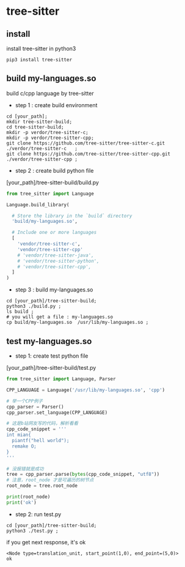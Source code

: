 

# tree-sitter

## install

install tree-sitter in python3 

```shell
pip3 install tree-sitter
```

## build my-languages.so

build c/cpp language by tree-sitter

- step 1 : create build environment
  
```shell
cd [your_path];
mkdir tree-sitter-build;
cd tree-sitter-build;
mkdir -p verdor/tree-sitter-c;
mkdir -p verdor/tree-sitter-cpp;
git clone https://github.com/tree-sitter/tree-sitter-c.git   ./verdor/tree-sitter-c   ;
git clone https://github.com/tree-sitter/tree-sitter-cpp.git ./verdor/tree-sitter-cpp ;

```

- step 2 : create build python file

[your_path]/tree-sitter-build/build.py

```python
from tree_sitter import Language

Language.build_library(

  # Store the library in the `build` directory
  'build/my-languages.so',

  # Include one or more languages
  [
    'vendor/tree-sitter-c',
    'vendor/tree-sitter-cpp'
    # 'vendor/tree-sitter-java',
    # 'vendor/tree-sitter-python',
    # 'vendor/tree-sitter-cpp',
  ]
)
```

- step 3 : build my-languages.so

```shell
cd [your_path]/tree-sitter-build;
python3 ./build.py ;
ls build ;
# you will get a file : my-languages.so
cp build/my-languages.so  /usr/lib/my-languages.so ;
```

## test my-languages.so

- step 1: create test python file

[your_path]/tree-sitter-build/test.py

```python
from tree_sitter import Language, Parser

CPP_LANGUAGE = Language('/usr/lib/my-languages.so', 'cpp')

# 举一个CPP例子
cpp_parser = Parser()
cpp_parser.set_language(CPP_LANGUAGE)

# 这是b站网友写的代码，解析看看
cpp_code_snippet = '''
int mian{
  piantf("hell world");
  remake O;
}
'''

# 没报错就是成功
tree = cpp_parser.parse(bytes(cpp_code_snippet, "utf8"))
# 注意，root_node 才是可遍历的树节点
root_node = tree.root_node

print(root_node)
print('ok')
```

- step 2: run test.py

```shell
cd [your_path]/tree-sitter-build;
python3 ./test.py ;
```

if you get next response, it's ok

```shell
<Node type=translation_unit, start_point(1,0), end_point=(5,0)>
ok
```